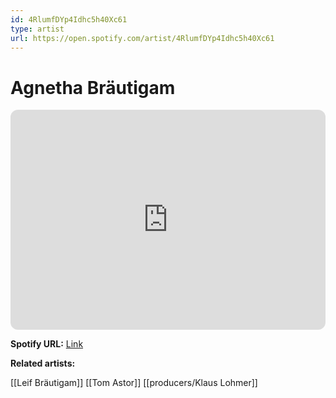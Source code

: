 ```yaml
---
id: 4RlumfDYp4Idhc5h40Xc61
type: artist
url: https://open.spotify.com/artist/4RlumfDYp4Idhc5h40Xc61
---
```

# Agnetha Bräutigam

<iframe style="border-radius:12px" src="https://open.spotify.com/embed/artist/4RlumfDYp4Idhc5h40Xc61" width="100%" height="352" frameBorder="0" allowfullscreen="" allow="autoplay; clipboard-write; encrypted-media; fullscreen; picture-in-picture" loading="lazy"></iframe>

**Spotify URL:** [Link](https://open.spotify.com/artist/4RlumfDYp4Idhc5h40Xc61)

**Related artists:**

[[Leif Bräutigam]]
[[Tom Astor]]
[[producers/Klaus Lohmer]]
